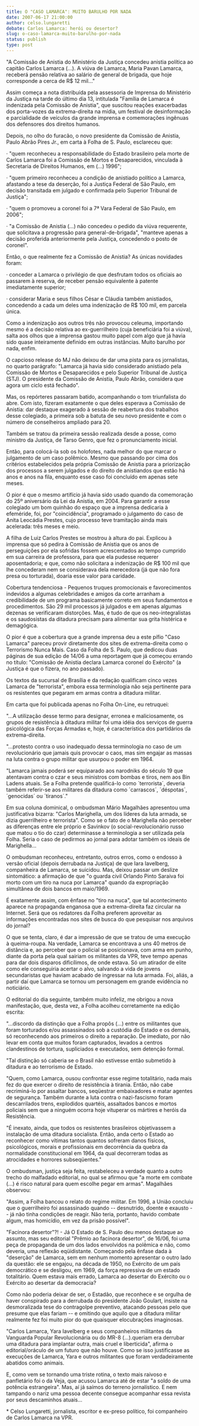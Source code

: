 ```yaml
---
title: O "CASO LAMARCA": MUITO BARULHO POR NADA
date: 2007-06-17 21:00:00
author: celso.lungaretti
debate: Carlos Lamarca: herói ou desertor?
slug: o-caso-lamarca-muito-barulho-por-nada
status: publish 
type: post
---
```


"A Comissão de Anistia do Ministério da Justiça concedeu anistia política ao capitão Carlos Lamarca (...). A viúva de Lamarca, Maria Pavan Lamarca, receberá pensão relativa ao salário de general de brigada, que hoje corresponde a cerca de R$ 12 mil..."  

Assim começa a nota distribuída pela assessoria de Imprensa do Ministério da Justiça na tarde do último dia 13, intitulada "Família de Lamarca é indenizada pela Comissão de Anistia", que suscitou reações exacerbadas dos porta-vozes da extrema-direita na mídia, um festival de desinformação e parcialidade de veículos da grande imprensa e comemorações ingênuas dos defensores dos direitos humanos.  

Depois, no olho do furacão, o novo presidente da Comissão de Anistia, Paulo Abrão Pires Jr., em carta à Folha de S. Paulo, esclareceu que:  

· "quem reconheceu a responsabilidade do Estado brasileiro pela morte de Carlos Lamarca foi a Comissão de Mortos e Desaparecidos, vinculada à Secretaria de Direitos Humanos, em (...) 1996";  

· "quem primeiro reconheceu a condição de anistiado político a Lamarca, afastando a tese da deserção, foi a Justiça Federal de São Paulo, em decisão transitada em julgado e confirmada pelo Superior Tribunal de Justiça";   

· "quem o promoveu a coronel foi a 7ª Vara Federal de São Paulo, em 2006";  

· "a Comissão de Anistia (...) não concedeu o pedido da viúva requerente, que solicitava a progressão para general-de-brigada", "manteve apenas a decisão proferida anteriormente pela Justiça, concedendo o posto de coronel".   

  

Então, o que realmente fez a Comissão de Anistia? As únicas novidades foram:  

· conceder a Lamarca o privilégio de que desfrutam todos os oficiais ao passarem à reserva, de receber pensão equivalente à patente imediatamente superior;  

· considerar Maria e seus filhos César e Cláudia também anistiados, concedendo a cada um deles uma indenização de R$ 100 mil, em parcela única.  

  

Como a indenização aos outros três não provocou celeuma, importando mesmo é a decisão relativa ao ex-guerrilheiro (cuja beneficiária foi a viúva), salta aos olhos que a imprensa gastou muito papel com algo que já havia sido quase inteiramente definido em outras instâncias. Muito barulho por nada, enfim.  

  

O capcioso release do MJ não deixou de dar uma pista para os jornalistas, no quarto parágrafo: "Lamarca já havia sido considerado anistiado pela Comissão de Mortos e Desaparecidos e pelo Superior Tribunal de Justiça (STJ). O presidente da Comissão de Anistia, Paulo Abrão, considera que agora um ciclo está fechado".   

  

Mas, os repórteres passaram batido, acompanhando o tom triunfalista do abre. Com isto, fizeram exatamente o que deles esperava a Comissão de Anistia: dar destaque exagerado à sessão de reabertura dos trabalhos desse colegiado, a primeira sob a batuta de seu novo presidente e com o número de conselheiros ampliado para 20.   

  

Também se tratou da primeira sessão realizada desde a posse, como ministro da Justiça, de Tarso Genro, que fez o pronunciamento inicial.   

  

Então, para colocá-la sob os holofotes, nada melhor do que marcar o julgamento de um caso polêmico. Mesmo que passando por cima dos critérios estabelecidos pela própria Comissão de Anistia para a priorização dos processos a serem julgados e do direito de anistiandos que estão há anos e anos na fila, enquanto esse caso foi concluído em apenas sete meses.   

  

O pior é que o mesmo artifício já havia sido usado quando da comemoração do 25º aniversário da Lei da Anistia, em 2004. Para garantir a esse colegiado um bom quinhão do espaço que a imprensa dedicaria à efeméride, foi, por "coincidência", programado o julgamento do caso de Anita Leocádia Prestes, cujo processo teve tramitação ainda mais acelerada: três meses e meio.  

  

A filha de Luiz Carlos Prestes se mostrou à altura do pai. Explicou à imprensa que só pedira à Comissão de Anistia que os anos de perseguições por ela sofridas fossem acrescentados ao tempo cumprido em sua carreira de professora, para que ela pudesse requerer aposentadoria; e que, como não solicitara a indenização de R$ 100 mil que lhe concederam nem se considerava dela merecedora (já que não fora presa ou torturada), doaria esse valor para caridade.   

  

Cobertura tendenciosa - Pequenos truques promocionais e favorecimentos indevidos a algumas celebridades e amigos da corte arranham a credibilidade de um programa basicamente correto em seus fundamentos e procedimentos. São 29 mil processos já julgados e em apenas algumas dezenas se verificaram distorções. Mas, é tudo de que os neo-integralistas e os saudosistas da ditadura precisam para alimentar sua grita histérica e demagógica.  

  

O pior é que a cobertura que a grande imprensa deu a este pífio "Caso Lamarca" pareceu provir diretamente dos sites de extrema-direita como o Terrorismo Nunca Mais. Caso da Folha de S. Paulo, que dedicou duas páginas de sua edição de 14/06 a uma reportagem que já começou errando no título: "Comissão de Anistia declara Lamarca coronel do Exército" (a Justiça é que o fizera, no ano passado).  

  

Os textos da sucursal de Brasília e da redação qualificam cinco vezes Lamarca de "terrorista", embora essa terminologia não seja pertinente para os resistentes que pegaram em armas contra a ditadura militar.   

  

Em carta que foi publicada apenas no Folha On-Line, eu retruquei:   

  

"...A utilização desse termo para designar, erronea e maliciosamente, os grupos de resistência à ditadura militar foi uma idéia dos serviços de guerra psicológica das Forças Armadas e, hoje, é característica dos partidários da extrema-direita.  

  

"...protesto contra o uso inadequado dessa terminologia no caso de um revolucionário que jamais quis provocar o caos, mas sim engajar as massas na luta contra o grupo militar que usurpou o poder em 1964.  

  

"Lamarca jamais poderá ser equiparado aos narodniks do século 19 que atentavam contra o czar e seus ministros com bombas e tiros, nem aos Bin Ladens atuais. Se a Folha pretende qualificá-lo como ´terrorista´, deveria também referir-se aos militares da ditadura como ´carrascos´, ´déspotas´, ´genocidas´ ou ´tiranos´."  

  

Em sua coluna dominical, o ombudsman Mário Magalhães apresentou uma justificativa bizarra: "Carlos Marighella, um dos líderes da luta armada, se dizia guerrilheiro e terrorista". Como se o fato de o Marighella não perceber as diferenças entre ele próprio e Savinkov (o social-revolucionário russo que matou o tio do czar) determinasse a terminologia a ser utilizada pela Folha. Seria o caso de pedirmos ao jornal para adotar também os ideais de Marighella...  

  

O ombudsman reconheceu, entretanto, outros erros, como o endosso à versão oficial (depois derrubada na Justiça) de que Iara Iavelberg, companheira de Lamarca, se suicidou. Mas, deixou passar um deslize sintomático: a afirmação de que "o guarda civil Orlando Pinto Saraiva foi morto com um tiro na nuca por Lamarca" quando da expropriação simultânea de dois bancos em maio/1969.  

  

É exatamente assim, com ênfase no "tiro na nuca", que tal acontecimento aparece na propaganda enganosa que a extrema-direita faz circular na Internet. Será que os redatores da Folha preferem aproveitar as informações encontradas nos sites de busca do que pesquisar nos arquivos do jornal?   

  

O que se tenta, claro, é dar a impressão de que se tratou de uma execução à queima-roupa. Na verdade, Lamarca se encontrava a uns 40 metros de distância e, ao perceber que o policial se posicionava, com arma em punho, diante da porta pela qual sairiam os militantes da VPR, teve tempo apenas para dar dois disparos dificílimos, de onde estava. Só um atirador de elite como ele conseguiria acertar o alvo, salvando a vida de jovens secundaristas que haviam acabado de ingressar na luta armada. Foi, aliás, a partir daí que Lamarca se tornou um personagem em grande evidência no noticiário.  

  

O editorial do dia seguinte, também muito infeliz, me obrigou a nova manifestação, que, desta vez, a Folha acolheu corretamente na edição escrita:  

  

"...discordo da distinção que a Folha propôs (...) entre os militantes que foram torturados e/ou assassinados sob a custódia do Estado e os demais, só reconhecendo aos primeiros o direito a reparação. De imediato, por não levar em conta que muitos foram capturados, levados a centros clandestinos de tortura, supliciados e executados, sem detenção formal.   

  

"Tal distinção só caberia se o Brasil não estivesse então submetido à ditadura e ao terrorismo de Estado.   

  

"Quem, como Lamarca, ousou confrontar esse regime totalitário, nada mais fez do que exercer o direito de resistência à tirania. Então, não cabe recriminá-lo por assaltar bancos, seqüestrar embaixadores e matar agentes de segurança. Também durante a luta contra o nazi-fascismo foram descarrilados trens, explodidos quartéis, assaltados bancos e mortos policiais sem que a ninguém ocorra hoje vituperar os mártires e heróis da Resistência.   

  

"É inexato, ainda, que todos os resistentes brasileiros objetivassem a instalação de uma ditadura socialista. Então, anda certo o Estado ao reconhecer como vítimas tantos quantos sofreram danos físicos, psicológicos, morais e profissionais em decorrência da quebra da normalidade constitucional em 1964, da qual decorreram todas as atrocidades e horrores subseqüentes."  

  

O ombudsman, justiça seja feita, restabeleceu a verdade quanto a outro trecho do malfadado editorial, no qual se afirmou que "a morte em combate (...) é risco natural para quem escolhe pegar em armas". Magalhães observou:  

  

"Assim, a Folha bancou o relato do regime militar. Em 1996, a União concluiu que o guerrilheiro foi assassinado quando -- desnutrido, doente e exausto -- já não tinha condições de reagir. Não teria, portanto, havido combate algum, mas homicídio, em vez da prisão possível".  

  

"Facínora desertor"?! - Já O Estado de S. Paulo deu menos destaque ao assunto, mas seu editorial "Prêmio ao facínora desertor", de 16/06, foi uma peça de propaganda de um dos lados envolvidos na polêmica e não, como deveria, uma reflexão eqüidistante. Começando pela ênfase dada à "deserção" de Lamarca, sem em nenhum momento apresentar o outro lado da questão: ele se engajou, na década de 1950, no Exército de um país democrático e se desligou, em 1969, da força repressiva de um estado totalitário. Quem estava mais errado, Lamarca ao desertar do Exército ou o Exército ao desertar da democracia?  

  

Como não poderia deixar de ser, o Estadão, que reconhece e se orgulha de haver conspirado para a derrubada do presidente João Goulart, insiste na desmoralizada tese do contragolpe preventivo, atacando pessoas pelo que presume que elas fariam -- e omitindo que aquilo que a ditadura militar realmente fez foi muito pior do que quaisquer elocubrações imaginosas.   

  

"Carlos Lamarca, Yara Iavelberg e seus companheiros militantes da Vanguarda Popular Revolucionária ou do MR-8 (...).queriam era derrubar uma ditadura para implantar outra, mais cruel e liberticida", afirma o editorial/oráculo de um futuro que não houve. Como se isso justificasse as execuções de Lamarca, Yara e outros militantes que foram verdadeiramente abatidos como animais.   

  

E, como vem se tornando uma triste rotina, o texto mais raivoso e panfletário foi o da Veja, que acusou Lamarca até de estar "a soldo de uma potência estrangeira". Mas, aí já saímos do terreno jornalístico. E nem tampando o nariz uma pessoa decente consegue acompanhar essa revista por seus descaminhos atuais...  

  

\* Celso Lungaretti, jornalista, escritor e ex-preso político, foi companheiro de Carlos Lamarca na VPR.
